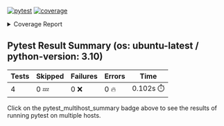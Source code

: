 [![pytest](https://github.com/7rikazhexde/trial-test/actions/workflows/pytest_multihost_summary.yml/badge.svg)](https://github.com/7rikazhexde/trial-test/actions/workflows/pytest_multihost_summary.yml)
<a href="https://github.com/7rikazhexde/trial-test/blob/89c1b7913a00183be175462a7effd25e1fef8242/README.md"><img alt="coverage" src="https://img.shields.io/badge/coverage-100%25-brightgreen.svg" /></a><details><summary>Coverage Report </summary><table><tr><th>File</th><th>Stmts</th><th>Miss</th><th>Cover</th><th>Missing</th></tr><tbody><tr><td><a href="https://github.com/7rikazhexde/trial-test/blob/89c1b7913a00183be175462a7effd25e1fef8242/__init__.py">\_\_init\_\_.py</a></td><td>0</td><td>0</td><td>100%</td><td>&nbsp;</td></tr><tr><td><a href="https://github.com/7rikazhexde/trial-test/blob/89c1b7913a00183be175462a7effd25e1fef8242/operations.py">operations.py</a></td><td>9</td><td>0</td><td>100%</td><td>&nbsp;</td></tr><tr><td><b>TOTAL</b></td><td><b>9</b></td><td><b>0</b></td><td><b>100%</b></td><td>&nbsp;</td></tr></tbody></table></details>

## Pytest Result Summary (os: ubuntu-latest / python-version: 3.10)
| Tests | Skipped | Failures | Errors | Time |
| ----- | ------- | -------- | -------- | ------------------ |
| 4 | 0 :zzz: | 0 :x: | 0 :fire: | 0.102s :stopwatch: |

Click on the pytest_multihost_summary badge above to see the results of running pytest on multiple hosts.
